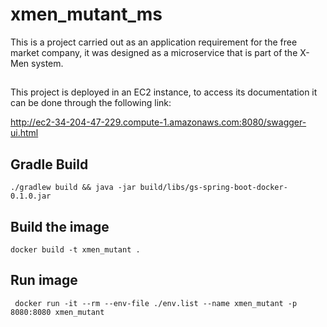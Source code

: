# xmen_mutant_ms

This is a project carried out as an application requirement for the free market company, it was designed as a microservice that is part of the X-Men system.

##
This project is deployed in an EC2 instance, to access its documentation it can be done through the following link:

http://ec2-34-204-47-229.compute-1.amazonaws.com:8080/swagger-ui.html

## Gradle Build
``` ./gradlew build && java -jar build/libs/gs-spring-boot-docker-0.1.0.jar ```
## Build the image
``` docker build -t xmen_mutant . ```
## Run image
```  docker run -it --rm --env-file ./env.list --name xmen_mutant -p 8080:8080 xmen_mutant ```
